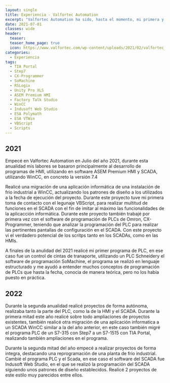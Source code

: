 ```yaml
---
layout: single
title: Experiencia - Valfortec Automation
excerpt: "Valfortec Automation ha sido, hasta el momento, mi primera y única experiencia laboral en el sector de la Automatización Insutrial, en la que estoy aprendiendo gran cantidad de conociemientos que me permiten crecer tanto a nivel profesional como personal."
date: 2021-07-01
classes: wide
header:
  teaser: 
  teaser_home_page: true
  icon: https://www.valfortec.com/wp-content/uploads/2021/02/valfortec_apple.png
categories:
  - Experiencia
tags:  
  - TIA Portal
  - Step7
  - CX-Programmer
  - SoMachine
  - RSLogix
  - Unity Pro XLS
  - ASEM Premium HMI
  - Factory Talk Studio
  - WinCC
  - Indusoft Web Studio
  - ESA Polymath
  - ESA VTWin
  - VBScript
  - Scripts
---
```


## 2021

Empecé en Valfortec Automation en Julio del año 2021, durante esta anualidad mis labores se basaron principalmente al desarrollo de programas de HMI, utilizando en software ASEM Premium HMI y SCADA, utilizando WinCC, en concreto la versión 7.4

Realicé una migración de una aplicación informática de una instalación de frio industrial a WinCC, actualizando los patrones de diseño a los utilizados a la fecha de ejecución del proyecto. Durante este proyecto tuve mi primera toma de contacto con el legunaje VBScript, para realizar multitud de funciones en el SCADA con el fin de imitar al máximo las funcionalidades de la aplicacción informática. Durante este proyecto también trabajé por primera vez con el software de programación de PLCs de Omron, CX-Programmer, teniendo que analizar la programación del PLC para realizar las pertinentes pantallas de configuración en el SCADA. Con este proyecto vi el verdadero potencial de los scritps tanto en los SCADAs, como en las HMIs.

A finales de la anulidad del 2021 realicé mi primer programa de PLC, en ese caso fue un control de cintas de tranaporte, utilizando un PLC Schneidery el software de programación SoMachine, el programa se realizó en lenguaje estructurado y me ayudó a entender muchos conceptos de programación de PLCs que hasta la fecha, conocia de manera teórica, pero no los había puesto en práctica.

## 2022

Durante la segunda anualidad realicé proyectos de forma autónoma, realizaba tanto la parte del PLC, como la de la HMI y el SCADA. Durante la primera mitad este año realicé sobre todo ampliaciones de proyectos existentes, también realicé otra migración de una aplicación informatica a un SCADA WinCC similar a la del año anterior, en este caso también migré el programa PLC de un S7-315 con Step7 a un S7-1515 con TIA Portal, realizando también ampliaciones en el programa.

Durante la segunda mitad del año empecé a realizar proyectos de forma integra, destacando una reprogramación de una planta de frio industrial. Cambié el programa PLC y el Scada, en ese caso el software del SCADA fue Indusoft Web Studio, en el que se realizó la programación del SCADA siguiendo unos patrones de diseño establecidos. Realicé 2 proyectos de este estilo muy parecidos entre ellos.